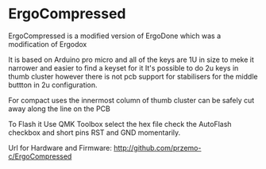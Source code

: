 ErgoCompressed
========
ErgoCompressed is a modified version of ErgoDone which was a modification of Ergodox

It is based on Arduino pro micro and all of the keys are 1U in size to meke it narrower and easier to find a keyset for it
It's possible to do 2u keys in thumb cluster however there is not pcb support for stabilisers for the middle buttton in 2u configuration.

For compact uses the innermost column of thumb cluster can be safely cut away along the line on the PCB 

To Flash it Use QMK Toolbox select the hex file check the AutoFlash checkbox and short pins RST and GND momentarily.

Url for Hardware and Firmware: http://github.com/przemo-c/ErgoCompressed 
